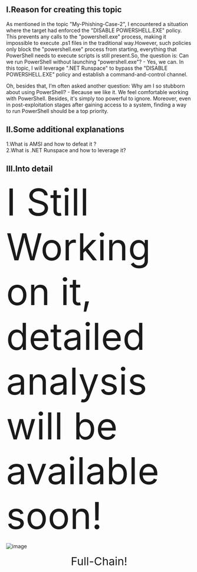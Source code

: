## I.Reason for creating this topic  
As mentioned in the topic "My-Phishing-Case-2", I encountered a situation where the target had enforced the "DISABLE POWERSHELL.EXE" policy. This prevents any calls to the "powershell.exe" process, making it impossible to execute .ps1 files in the traditional way.However, such policies only block the "powershell.exe" process from starting, everything that PowerShell needs to execute scripts is still present.So, the question is: Can we run PowerShell without launching "powershell.exe"? - Yes, we can. In this topic, I will leverage ".NET Runspace" to bypass the "DISABLE POWERSHELL.EXE" policy and establish a command-and-control channel.  

Oh, besides that, I’m often asked another question: Why am I so stubborn about using PowerShell? - Because we like it. We feel comfortable working with PowerShell. Besides, it's simply too powerful to ignore. Moreover, even in post-exploitation stages after gaining access to a system, finding a way to run PowerShell should be a top priority.  
## II.Some additional explanations  
1.What is AMSI and how to defeat it ?  
2.What is .NET Runspace and how to leverage it?  
## III.Into detail  


<span style="font-size:100px;">I Still Working on it, detailed analysis will be available soon!</span>

![image](https://github.com/user-attachments/assets/5ffeb23e-5e1b-41ba-8a09-935af73f97cf)  
<p align="center"> 
<span style="font-size:30px;">Full-Chain!</span>
</p>
